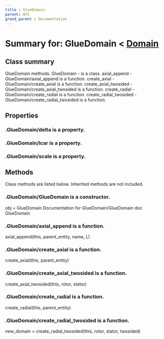 ```yaml
---
title : GlueDomain
parent: API
grand_parent : Documentation
---
```

# Summary for: **GlueDomain**  < [Domain](Domain.html)

## Class summary

GlueDomain methods:
GlueDomain - is a class.
axial_append - GlueDomain/axial_append is a function.
create_axial - GlueDomain/create_axial is a function.
create_axial_twosided - GlueDomain/create_axial_twosided is a function.
create_radial - GlueDomain/create_radial is a function.
create_radial_twosided - GlueDomain/create_radial_twosided is a function.

## Properties

### .GlueDomain/**delta** is a property.

### .GlueDomain/**lcar** is a property.

### .GlueDomain/**scale** is a property.


## Methods

Class methods are listed below. Inherited methods are not included.

### .**GlueDomain**/GlueDomain is a constructor.
obj = GlueDomain
Documentation for GlueDomain/GlueDomain
doc GlueDomain

### .GlueDomain/**axial_append** is a function.
axial_append(this, parent_entity, name, L)

### .GlueDomain/**create_axial** is a function.
create_axial(this, parent_entity)

### .GlueDomain/**create_axial_twosided** is a function.
create_axial_twosided(this, rotor, stator)

### .GlueDomain/**create_radial** is a function.
create_radial(this, parent_entity)

### .GlueDomain/**create_radial_twosided** is a function.
new_domain = create_radial_twosided(this, rotor, stator, twosided)


